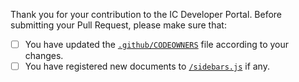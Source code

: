 Thank you for your contribution to the IC Developer Portal.
Before submitting your Pull Request, please make sure that:

- [ ] You have updated the [`.github/CODEOWNERS`](https://github.com/dfinity/portal/blob/master/.github/CODEOWNERS) file according to your changes.
- [ ] You have registered new documents to [`/sidebars.js`](https://github.com/dfinity/portal/blob/master/sidebars.js) if any.
